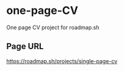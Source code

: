 # one-page-CV
One page CV project for roadmap.sh

## Page URL
https://roadmap.sh/projects/single-page-cv
